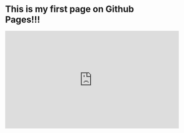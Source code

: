 <h1>This is my first page on Github Pages!!!</h1>

<iframe width="560" height="315" src="https://www.youtube.com/embed/_b_FHEKqPe8" title="YouTube video player" frameborder="0" allow="accelerometer; autoplay; clipboard-write; encrypted-media; gyroscope; picture-in-picture; web-share" allowfullscreen></iframe>
